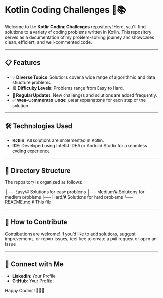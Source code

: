 # **Kotlin Coding Challenges** 🚀📚  

Welcome to the **Kotlin Coding Challenges** repository! Here, you'll find solutions to a variety of coding problems written in Kotlin. This repository serves as a documentation of my problem-solving journey and showcases clean, efficient, and well-commented code.  

---

## **📋 Features**  
- 💡 **Diverse Topics**: Solutions cover a wide range of algorithmic and data structure problems.  
- 🟢 **Difficulty Levels**: Problems range from Easy to Hard.  
- 🔄 **Regular Updates**: New challenges and solutions are added frequently.  
- ✅ **Well-Commented Code**: Clear explanations for each step of the solution.  

---

## **🛠️ Technologies Used**  
- **Kotlin**: All solutions are implemented in Kotlin.  
- **IDE**: Developed using IntelliJ IDEA or Android Studio for a seamless coding experience.  

---

## **📂 Directory Structure**  
The repository is organized as follows:

├── Easy/# Solutions for easy problems
├── Medium/# Solutions for medium problems
├── Hard/# Solutions for hard problems
└── README.md # This file

---

## **🤝 How to Contribute**  
Contributions are welcome! If you’d like to add solutions, suggest improvements, or report issues, feel free to create a pull request or open an issue.  

---

## **🔗 Connect with Me**  
- **LinkedIn**: [Your Profile](https://www.linkedin.com/in/ahmed-madhoun1)  
- **GitHub**: [Your Profile](https://github.com/ahmed-madhoun1)  

Happy Coding! 👨‍💻✨
